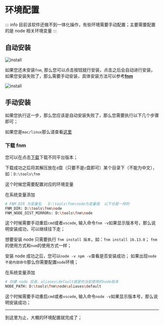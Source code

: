 # 环境配置

::: info
目前该软件还做不到一体化操作，有些环境需要手动配置；主要需要配置的是 node 相关环境变量
:::

## 自动安装

![install](https://www.wangzevw.com/cdn-file/images/image.67xcldj0yr.webp)

如果您还未安装`fnm`, 那么您可以点击按钮就行安装，点击之后会自动进行安装，如果您安装失败了，那么需要手动安装，具体安装方法可以参考[**fnm**](https://github.com/Schniz/fnm)

![install](https://www.wangzevw.com/cdn-file/images/image.2vemr051xe.webp)

## 手动安装

如果您执行这一步，那么您应该是自动安装失败了，那么您需要执行以下几个步骤即可；

如果您是`mac/linux`那么请查看[这里](https://github.com/Schniz/fnm/blob/master/README.md#installation)

### 下载 fnm

您可以在点击[下载](https://github.com/Schniz/fnm/releases/tag/v1.37.1)下载不同平台版本；

下载成功之后将其解压放在`d`盘（只要不是`c`盘即可）某个目录下（不能为中文），如：`D:\tools\fnm`

这个时候您需要配置对应的环境变量

在系统变量添加

```bash
# FNM_DIR 为变量名   D:\tools\fnm\node为变量值  以下也是一样的
FNM_DIR: D:\tools\fnm\node
FNM_NODE_DIST_MIRRORs: D:\tools\fnm\node
```

这个时候需要手动重启`cmd`或者`vscode`, 输入命令`fnm -v`如果显示版本号，那么说明安装成功，可以继续往下走；

想要安装 node 只需要执行 `fnm install 版本`，如：`fnm install 16.13.0`； `fnm`的使用方式和`nvm`的使用方式一样；

安装 node 成功之后，您可以`node -v npm -v`查看是否安装成功； 如果出现`node 不是内部命令`那么你需要配置`node`环境；

在系统变量添加

```bash
# 创建 node 目录，aliases\default就是你当前使用的node版本
NODE_PATH: D:\tools\fnm\node\aliases\default
```

这个时候需要手动重启`cmd`或者`vscode`, 输入命令`node -v`如果显示版本号，那么说明安装成功；

---

到这里为止，大概的环境配置就完成了；
